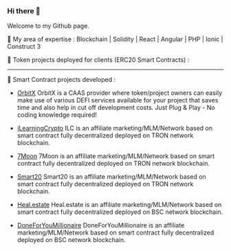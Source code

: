 ### Hi there 👋
Welcome to my Github page. 

🔭 My area of expertise : 
Blockchain | Solidity | React | Angular | PHP | Ionic | Construct 3

🌱 Token projects deployed for clients (ERC20 Smart Contracts) :

---

🌱 Smart Contract projects developed :
- [OrbitX](https://orbitx.io) 
OrbitX is a CAAS provider where token/project owners can easily make use of various DEFI services available for your project that saves time and also help in cut off development costs. Just Plug & Play - No coding knowledge required!

- [iLearningCrypto](https://www.ilearningcrypto.io/)
ILC is an affiliate marketing/MLM/Network based on smart contract fully decentralized deployed on TRON network blockchain.

- [7Moon](https://tronscan.org/#/contract/TGcsr8d8L2QC9Kpuindu1x9b8XSyef4p9x/code)
7Moon is an affiliate marketing/MLM/Network based on smart contract fully decentralized deployed on TRON network blockchain.

- [Smart20](https://tronscan.org/#/contract/TLzCxwY6geARqrd3Y6qBMPxzafLHk2xHYC/code)
Smart20 is an affiliate marketing/MLM/Network based on smart contract fully decentralized deployed on TRON network blockchain.

- [Heal.estate](https://www.heal.estate/app/#!/)
Heal.estate is an affiliate marketing/MLM/Network based on smart contract fully decentralized deployed on BSC network blockchain.

- [DoneForYouMillionaire]()
DoneForYouMillionaire is an affiliate marketing/MLM/Network based on smart contract fully decentralized deployed on BSC network blockchain.
